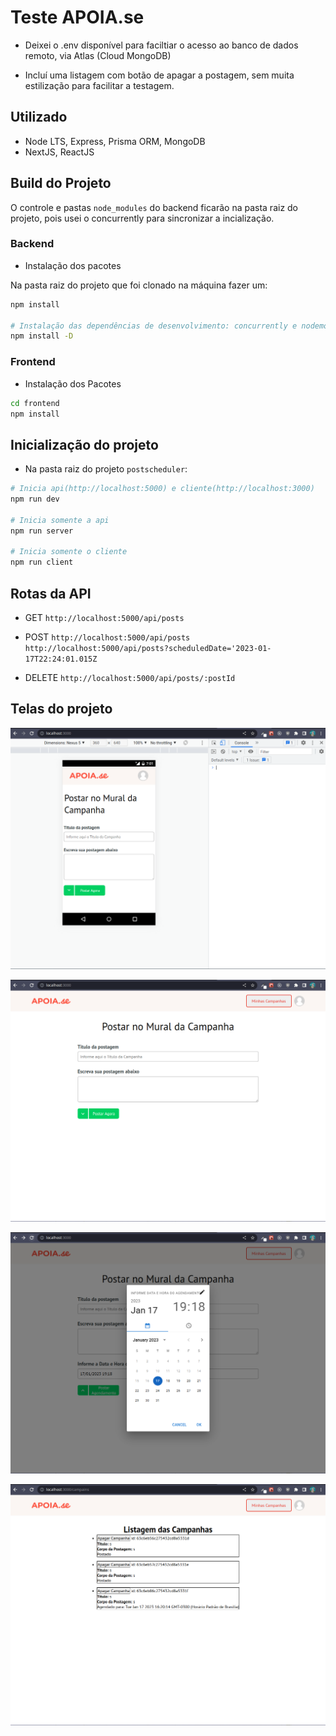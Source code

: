 # Teste APOIA.se

- Deixei o .env disponível para faciltiar o acesso ao banco de dados remoto, via Atlas (Cloud MongoDB)

- Incluí uma listagem com botão de apagar a postagem, sem muita estilização para facilitar a testagem.

## Utilizado

- Node LTS, Express, Prisma ORM, MongoDB
- NextJS, ReactJS

## Build do Projeto

O controle e pastas `node_modules` do backend ficarão na pasta raiz do projeto, pois usei o concurrently para sincronizar a incialização.

### Backend

- Instalação dos pacotes

Na pasta raiz do projeto que foi clonado na máquina fazer um:

```bash
npm install

# Instalação das dependências de desenvolvimento: concurrently e nodemon, necessárias para a api
npm install -D
```

### Frontend

- Instalação dos Pacotes

```bash
cd frontend
npm install
```

## Inicialização do projeto

- Na pasta raiz do projeto `postscheduler`:

```bash
# Inicia api(http://localhost:5000) e cliente(http://localhost:3000)
npm run dev

# Inicia somente a api
npm run server

# Inicia somente o cliente
npm run client
```

## Rotas da API

- GET
`http://localhost:5000/api/posts`

- POST
`http://localhost:5000/api/posts`
`http://localhost:5000/api/posts?scheduledDate='2023-01-17T22:24:01.015Z`

- DELETE
`http://localhost:5000/api/posts/:postId`

## Telas do projeto

![Mobile Form](https://github.com/fpontef/postscheduler/blob/main/screenshots/mobile_form.png?raw=true)

![Desktop Form](https://github.com/fpontef/postscheduler/blob/main/screenshots/desktop_form.png?raw=true)

![Desktop Form Agendamento](https://github.com/fpontef/postscheduler/blob/main/screenshots/desktop_form_agendamento.png?raw=true)

![Desktop Lista](https://github.com/fpontef/postscheduler/blob/main/screenshots/desktop_lista.png?raw=true)
